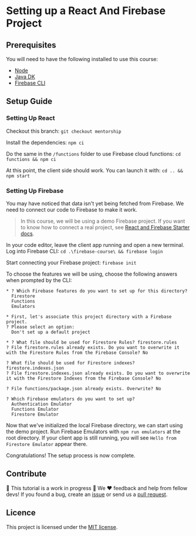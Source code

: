 # Setting up a React And Firebase Project

## Prerequisites

You will need to have the following installed to use this course: 

* [Node](https://nodejs.org/en/)
* [Java DK](https://docs.oracle.com/en/java/javase/16/install/overview-jdk-installation.html#GUID-8677A77F-231A-40F7-98B9-1FD0B48C346A)
* [Firebase CLI](https://github.com/firebase/firebase-tools)

## Setup Guide

### Setting Up React

Checkout this branch:
```git checkout mentorship```

Install the dependencies:
```npm ci```

Do the same in the `/functions` folder to use Firebase cloud functions:
```cd functions && npm ci```

At this point, the client side should work. You can launch it with:
```cd .. && npm start``` 

### Setting Up Firebase

You may have noticed that data isn't yet being fetched from Firebase. We need to connect our code to Firebase to make it work.

> In this course, we will be using a demo Firebase project. If you want to know how to connect a real project, see [React and Firebase Starter docs](https://github.com/codebusters-ca/react-firebase-starter#react--firebase-starter).

In your code editor, leave the client app running and open a new terminal. Log into Firebase CLI:
```cd .\firebase-course\ && firebase login```

Start connecting your Firebase project: ```firebase init```

To choose the features we will be using, choose the following answers when prompted by the CLI:

```
* ? Which Firebase features do you want to set up for this directory?
  Firestore
  Functions
  Emulators

* First, let's associate this project directory with a Firebase project.
? Please select an option:
  Don't set up a default project
  
* ? What file should be used for Firestore Rules? firestore.rules
? File firestore.rules already exists. Do you want to overwrite it with the Firestore Rules from the Firebase Console? No

? What file should be used for Firestore indexes? firestore.indexes.json
? File firestore.indexes.json already exists. Do you want to overwrite it with the Firestore Indexes from the Firebase Console? No

? File functions/package.json already exists. Overwrite? No

? Which Firebase emulators do you want to set up?
  Authentication Emulator
  Functions Emulator
  Firestore Emulator
```

Now that we've initialized the local Firebase directory, we can start using the demo project. Run Firebase Emulators with `npm run emulators` at the root directory. 
If your client app is still running, you will see `Hello from Firestore Emulator` appear there.

Congratulations! The setup process is now complete.

## Contribute

🚧 This tutorial is a work in progress 🚧 We ❤️ feedback and help from fellow devs! If you found a bug, create an [issue](https://github.com/codebusters-ca/firebase-course/issues/new?labels=bug) or send us a [pull request](https://github.com/codebusters-ca/firebase-course/compare).

## Licence

This project is licensed under the [MIT license](https://github.com/codebusters-ca/firebase-course/blob/main/LICENSE).
